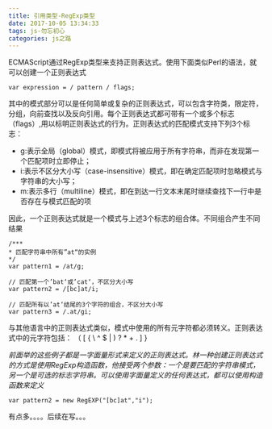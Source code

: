 ```yaml
---
title: 引用类型-RegExp类型
date: 2017-10-05 13:34:33
tags: js-勿忘初心
categories: js之路
---
```


ECMAScript通过RegExp类型来支持正则表达式。使用下面类似Perl的语法，就可以创建一个正则表达式

```
var expression = / pattern / flags;
```
其中的模式部分可以是任何简单或复杂的正则表达式，可以包含字符类，限定符，分组，向前查找以及反向引用。每个正则表达式都可带有一个或多个标志（flags）,用以标明正则表达式的行为。正则表达式的匹配模式支持下列3个标志：
 * g:表示全局（global）模式，即模式将被应用于所有字符串，而非在发现第一个匹配项时立即停止；
 * i:表示不区分大小写（case-insensitive）模式，即在确定匹配项时忽略模式与字符串的大小写；
 * m:表示多行（multiline）模式，即在到达一行文本末尾时继续查找下一行中是否存在与模式匹配的项

因此，一个正则表达式就是一个模式与上述3个标志的组合体。不同组合产生不同结果
```
/***
* 匹配字符串中所有”at“的实例
*/
var pattern1 = /at/g;

// 匹配第一个’bat‘或’cat‘，不区分大小写
var pattern2 = /[bc]at/i;

// 匹配所有以’at‘结尾的3个字符的组合，不区分大小写
var pattern3 = /.at/gi;
```

与其他语言中的正则表达式类似，模式中使用的所有元字符都必须转义。正则表达式中的元字符包括：
（ [ { \ ^ $ | ) ? * + . ] }

*前面举的这些例子都是一字面量形式来定义的正则表达式。林一种创建正则表达式的方式是使用RegExp构造函数，他接受两个参数：一个是要匹配的字符串模式，另一个是可选的标志字符串。可以使用字面量定义的任何表达式，都可以使用构造函数来定义*

```
var pattern2 = new RegEXP("[bc]at","i");
```


有点多。。。。后续在写。。。